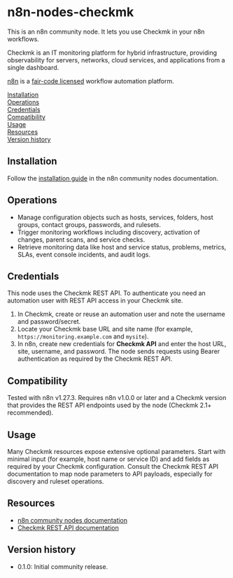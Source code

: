 # n8n-nodes-checkmk

This is an n8n community node. It lets you use Checkmk in your n8n workflows.

Checkmk is an IT monitoring platform for hybrid infrastructure, providing observability for servers, networks, cloud services, and applications from a single dashboard.

[n8n](https://n8n.io/) is a [fair-code licensed](https://docs.n8n.io/reference/license/) workflow automation platform.

[Installation](#installation)  
[Operations](#operations)  
[Credentials](#credentials)  
[Compatibility](#compatibility)  
[Usage](#usage)  
[Resources](#resources)  
[Version history](#version-history)

## Installation

Follow the [installation guide](https://docs.n8n.io/integrations/community-nodes/installation/) in the n8n community nodes documentation.

## Operations

- Manage configuration objects such as hosts, services, folders, host groups, contact groups, passwords, and rulesets.
- Trigger monitoring workflows including discovery, activation of changes, parent scans, and service checks.
- Retrieve monitoring data like host and service status, problems, metrics, SLAs, event console incidents, and audit logs.

## Credentials

This node uses the Checkmk REST API. To authenticate you need an automation user with REST API access in your Checkmk site.

1. In Checkmk, create or reuse an automation user and note the username and password/secret.
2. Locate your Checkmk base URL and site name (for example, `https://monitoring.example.com` and `mysite`).
3. In n8n, create new credentials for **Checkmk API** and enter the host URL, site, username, and password. The node sends requests using Bearer authentication as required by the Checkmk REST API.

## Compatibility

Tested with n8n v1.27.3. Requires n8n v1.0.0 or later and a Checkmk version that provides the REST API endpoints used by the node (Checkmk 2.1+ recommended).

## Usage

Many Checkmk resources expose extensive optional parameters. Start with minimal input (for example, host name or service ID) and add fields as required by your Checkmk configuration. Consult the Checkmk REST API documentation to map node parameters to API payloads, especially for discovery and ruleset operations.

## Resources

- [n8n community nodes documentation](https://docs.n8n.io/integrations/#community-nodes)
- [Checkmk REST API documentation](https://docs.checkmk.com/latest/en/rest_api.html)

## Version history

- 0.1.0: Initial community release.
